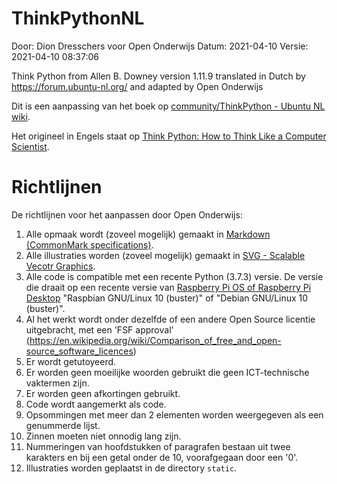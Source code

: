 # ThinkPythonNL

Door: Dion Dresschers voor Open Onderwijs
Datum: 2021-04-10
Versie: 2021-04-10 08:37:06

Think Python from Allen B. Downey version 1.11.9 translated in Dutch by https://forum.ubuntu-nl.org/ and adapted by Open Onderwijs

Dit is een aanpassing van het boek op [community/ThinkPython - Ubuntu NL wiki](https://wiki.ubuntu-nl.org/community/ThinkPython).

Het origineel in Engels staat op [Think Python: How to Think Like a Computer Scientist](https://www.greenteapress.com/thinkpython/thinkpython.html).

# Richtlijnen

De richtlijnen voor het aanpassen door Open Onderwijs:

1. Alle opmaak wordt (zoveel mogelijk) gemaakt in [Markdown (CommonMark specifications)](https://commonmark.org/help/).
1. Alle illustraties worden (zoveel mogelijk) gemaakt in [SVG - Scalable Vecotr Graphics](https://www.w3.org/Graphics/SVG/).
1. Alle code is compatible met een recente Python (3.7.3) versie. De versie die draait op een recente versie van [Raspberry Pi OS of Raspberry Pi Desktop](https://www.raspberrypi.org/software/) "Raspbian GNU/Linux 10 (buster)" of "Debian GNU/Linux 10 (buster)".
1. Al het werkt wordt onder dezelfde of een andere Open Source licentie uitgebracht, met een 'FSF approval' (https://en.wikipedia.org/wiki/Comparison_of_free_and_open-source_software_licences)
1. Er wordt getutoyeerd.
1. Er worden geen moeilijke woorden gebruikt die geen ICT-technische vaktermen zijn.
1. Er worden geen afkortingen gebruikt.
1. Code wordt aangemerkt als code.
1. Opsommingen met meer dan 2 elementen worden weergegeven als een genummerde lijst.
1. Zinnen moeten niet onnodig lang zijn.
1. Nummeringen van hoofdstukken of paragrafen bestaan uit twee karakters en bij een getal onder de 10, voorafgegaan door een '0'.
1. Illustraties worden geplaatst in de directory `static`.


